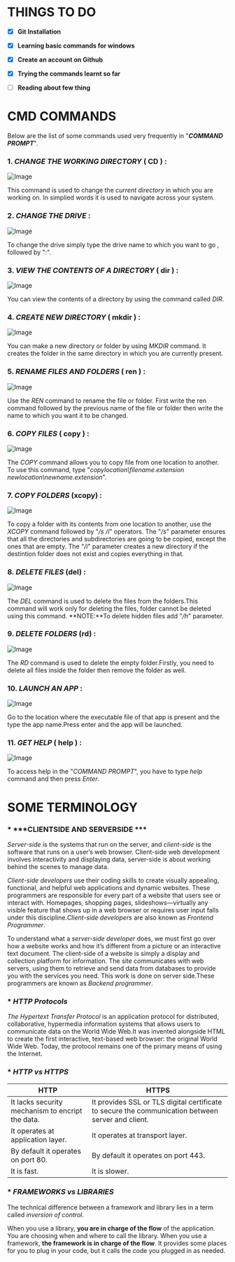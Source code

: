 # THINGS TO DO

- [x] **Git Installation**
- [x] **Learning basic commands for windows**
- [x] **Create an account on Github**
- [x] **Trying the commands learnt so far**
- [ ] **Reading about few thing**



# CMD COMMANDS 

Below are the list of some commands used very frequently in "***COMMAND PROMPT***".

### 1.  *CHANGE THE WORKING DIRECTORY* ( CD ) :

![Image](https://www.digitalcitizen.life/wp-content/uploads/2020/10/command_prompt_2.png)

This command is used to change the *current directory* in which you are working on. In simplied words it is used to navigate across your system.

### 2.  *CHANGE THE DRIVE* :

![Image](https://www.digitalcitizen.life/wp-content/uploads/2020/10/command_prompt_5.png)

To change the drive simply type the drive name to which you want to go , followed by ":".

### 3.  *VIEW THE CONTENTS OF A DIRECTORY* ( dir ) :

![Image](https://www.digitalcitizen.life/wp-content/uploads/2020/10/command_prompt_6.png)

You can view the contents of a directory by using the command called *DIR*.

### 4.  *CREATE NEW DIRECTORY* ( mkdir ) :

![Image](https://www.digitalcitizen.life/wp-content/uploads/2020/10/command_prompt_10.png)


You can make a new directory or folder by using *MKDIR* command. It creates the folder in the same directory in which you are currently present.

### 5. *RENAME FILES AND FOLDERS* ( ren ) :

![Image](https://www.digitalcitizen.life/wp-content/uploads/2020/10/command_prompt_13.png)

Use the *REN* command to rename the file or folder. First write the ren command followed by the previous name of the file or folder then write the name to which you want it to be changed.

### 6. *COPY FILES* ( copy ) :

![Image](https://www.digitalcitizen.life/wp-content/uploads/2020/10/command_prompt_16.png)

The *COPY* command allows you to copy file from one location to another. To use this command, type "*copylocation\filename.extension newlocation\newname.extension*".

### 7. *COPY FOLDERS* (xcopy) :

![Image](https://www.digitalcitizen.life/wp-content/uploads/2020/10/command_prompt_18.png)

To copy a folder with its contents from one location to another, use the *XCOPY* command followed by "*/s /i*" operators. The "*/s*" parameter ensures that all the directories and subdirectories are going to be copied, except the ones that are empty. The "*/i*" parameter creates a new directory if the destintion folder does not exist and copies everything in that.

###  8. *DELETE FILES* (del) :

![Image](https://www.digitalcitizen.life/wp-content/uploads/2020/10/command_prompt_19.png)

The *DEL* command is used to delete the files from the folders.This command will work only for deleting the files, folder cannot be deleted using this command.
**NOTE:**To delete hidden files add "*/h*" parameter.

### 9. *DELETE FOLDERS* (rd) :

![Image](https://www.digitalcitizen.life/wp-content/uploads/2020/10/command_prompt_21.png)

The *RD* command is used to delete the empty folder.Firstly, you need to delete all files inside the folder then remove the folder as well.

### 10. *LAUNCH AN APP* :

![Image](https://www.digitalcitizen.life/wp-content/uploads/2020/10/command_prompt_22.png)

Go to the location where the executable file of that app is present and the type the app name.Press enter and the app will be launched.

### 11. *GET HELP* ( help ) :

![Image](https://www.digitalcitizen.life/wp-content/uploads/2020/10/command_prompt_9.png)

To access help in the "*COMMAND PROMPT*", you have to type *help* command and then press *Enter*.

# SOME TERMINOLOGY

### * ***CLIENTSIDE AND SERVERSIDE ***
      
*Server-side* is the systems that run on the server, and *client-side* is the software that runs on a user’s web browser. Client-side web development involves interactivity and displaying data, server-side is about working behind the scenes to manage data.

*Client-side developers* use their coding skills to create visually appealing, functional, and helpful web applications and dynamic websites. These programmers are responsible for every part of a website that users see or interact with. Homepages, shopping pages, slideshows—virtually any visible feature that shows up in a web browser or requires user input falls under this discipline.*Client-side developers* are also known as *Frontend Programmer*.

To understand what a *server-side developer* does, we must first go over how a website works and how it’s different from a picture or an interactive text document. The client-side of a website is simply a display and collection platform for information. The site communicates with web servers, using them to retrieve and send data from databases to provide you with the services you need. This work is done on server side.These programmers are known as *Backend programmer*.

### * ***HTTP Protocols***

*The Hypertext Transfer Protocol* is an application protocol for distributed, collaborative, hypermedia information systems that allows users to communicate data on the World Wide Web.It was invented alongside HTML to create the first interactive, text-based web browser: the original World Wide Web. Today, the protocol remains one of the primary means of using the Internet.

### * ***HTTP vs HTTPS***

HTTP | HTTPS
---- | -----
It lacks security mechanism to encript the data. | It provides SSL or TLS digital certificate to secure the communication between server and client.
It operates at application layer. | It operates at transport layer.
By default it operates on port 80. | By default it operates on port 443.
It is fast. | It is slower. 

### * ***FRAMEWORKS vs LIBRARIES***

The technical difference between a framework and library lies in a term called *inversion of control*.

When you use a library, **you are in charge of the flow** of the application. You are choosing when and where to call the library. When you use a framework, **the framework is in charge of the flow**. It provides some places for you to plug in your code, but it calls the code you plugged in as needed.